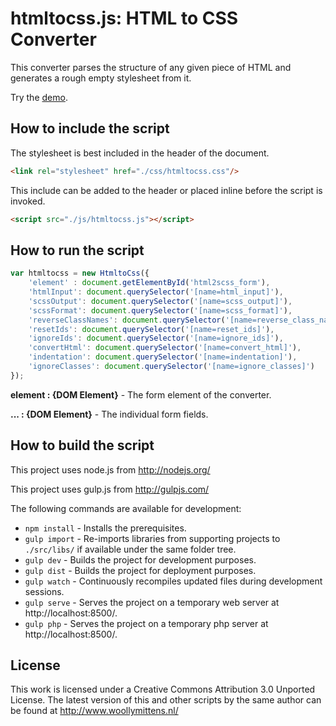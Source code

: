 # htmltocss.js: HTML to CSS Converter

This converter parses the structure of any given piece of HTML and generates a rough empty stylesheet from it.

Try the <a href="http://www.woollymittens.nl/default.php?url=useful-htmltocss">demo</a>.

## How to include the script

The stylesheet is best included in the header of the document.

```html
<link rel="stylesheet" href="./css/htmltocss.css"/>
```

This include can be added to the header or placed inline before the script is invoked.

```html
<script src="./js/htmltocss.js"></script>
```

## How to run the script

```javascript
var htmltocss = new HtmltoCss({
	'element' : document.getElementById('html2scss_form'),
	'htmlInput': document.querySelector('[name=html_input]'),
	'scssOutput': document.querySelector('[name=scss_output]'),
	'scssFormat': document.querySelector('[name=scss_format]'),
	'reverseClassNames': document.querySelector('[name=reverse_class_names]'),
	'resetIds': document.querySelector('[name=reset_ids]'),
	'ignoreIds': document.querySelector('[name=ignore_ids]'),
	'convertHtml': document.querySelector('[name=convert_html]'),
	'indentation': document.querySelector('[name=indentation]'),
	'ignoreClasses': document.querySelector('[name=ignore_classes]')
});
```

**element : {DOM Element}** - The form element of the converter.

**... : {DOM Element}** - The individual form fields.

## How to build the script

This project uses node.js from http://nodejs.org/

This project uses gulp.js from http://gulpjs.com/

The following commands are available for development:
+ `npm install` - Installs the prerequisites.
+ `gulp import` - Re-imports libraries from supporting projects to `./src/libs/` if available under the same folder tree.
+ `gulp dev` - Builds the project for development purposes.
+ `gulp dist` - Builds the project for deployment purposes.
+ `gulp watch` - Continuously recompiles updated files during development sessions.
+ `gulp serve` - Serves the project on a temporary web server at http://localhost:8500/.
+ `gulp php` - Serves the project on a temporary php server at http://localhost:8500/.

## License

This work is licensed under a Creative Commons Attribution 3.0 Unported License. The latest version of this and other scripts by the same author can be found at http://www.woollymittens.nl/
